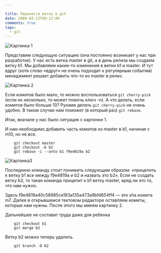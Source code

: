 ```yaml
---

title: Перенести ветку в git
date: 2009-03-13T09:12:00
comments: true
tags:
  - git
---
```


![Картинка 1](/images/gitk1.png)

Представим следующую ситуацию (она постоянно возникает у нас при разработке). У нас есть ветка master в git, а в день
релиза мы создаем ветку b1. Мы добавляем какие-то изменения в ветки b1 и master. И тут вдруг (хотя слово «вдруг» не
очень подходит к регулярным событям) менеджмент решает добавить что-то из master в релиз.

![Картинка 2](/images/gitk2.png)

Если комитов было мало, то
можно воспользоваться `git cherry-pick` (если их несколько, то может помочь ключ -n). А что делать, если комитов было
больше 10? Рукаме делать `git cherry-pick` не очень удобно. В таком случае нам поможет (в который раз) `git rebase`.


Итак, вначале у нас было ситуация с картинки 1.

И нам необходимо добавить часть комитов из master в b1, начиная с m10, но не все.


```
    git checkout master
    git checkout -b b2
    git rebase -i --onto b1 f9e4819a b2
```

![Картинка3](/images/git3.png)

Последнюю команду стоит понимать следующим образом: «прицепить к ветку b1 все между
f9e4819a и b2 и назвать это b2». Если не создать ветку b2, то такая команда прицепит к
b1 ветку master, вряд ли это то, что нам нужно.

Здесь f9e4819a40c58985ce183a135a473a9bfd654ff4 — это sha комита m7. Далее в открывшемся тектовом редакторе оставляем
комиты, которые нам нужны. После этого мы имеем картинку 2.

Дальнейшее не составит труда даже для ребенка

```
    git checkout b1
    git merge b2
```


Ветку b2 можно теперь удалить.

```
    git branch -D b2
```

